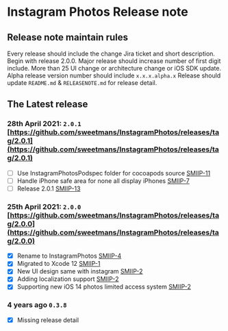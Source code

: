 # Instagram Photos Release note

## Release note maintain rules
Every release should include the change Jira ticket and short description. Begin with release 2.0.0.
Major release should increase number of first digit include. More than 25 UI change or architecture change or iOS SDK update.
Alpha release version number should include `x.x.x.alpha.x`
Release should update `README.md` & `RELEASENOTE.md` for release detail.

## The Latest release

### 28th April 2021: `2.0.1` [https://github.com/sweetmans/InstagramPhotos/releases/tag/2.0.1](https://github.com/sweetmans/InstagramPhotos/releases/tag/2.0.1)
- [ ] Use InstagramPhotosPodspec folder for cocoapods source [SMIIP-11](https://sweetmancc.atlassian.net/browse/SMIIP-11)
- [ ] Handle iPhone safe area for none all display iPhones [SMIIP-7](https://sweetmancc.atlassian.net/browse/SMIIP-7)
- [ ] Release 2.0.1 [SMIIP-13](https://sweetmancc.atlassian.net/browse/SMIIP-13)

### 25th April 2021: `2.0.0` [https://github.com/sweetmans/InstagramPhotos/releases/tag/2.0.0](https://github.com/sweetmans/InstagramPhotos/releases/tag/2.0.0)
- [x] Rename to InstagramPhotos [SMIIP-4](https://sweetmancc.atlassian.net/browse/SMIIP-4)
- [x] Migrated to Xcode 12 [SMIIP-1](https://sweetmancc.atlassian.net/browse/SMIIP-1)
- [x] New UI design same with instagram [SMIIP-2](https://sweetmancc.atlassian.net/browse/SMIIP-2)
- [x] Adding localization support [SMIIP-2](https://sweetmancc.atlassian.net/browse/SMIIP-2)
- [x] Supporting new iOS 14 photos limited access system [SMIIP-2](https://sweetmancc.atlassian.net/browse/SMIIP-2)

### 4 years ago `0.3.8` 
- [x] Missing release detail
